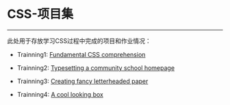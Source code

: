 # CSS-项目集

---

此处用于存放学习CSS过程中完成的项目和作业情况：

- Trainning1: [Fundamental CSS comprehension](Trainning1-Fundamental%20CSS%20comprehension)

- Trainning2: [Typesetting a community school homepage](Trainning2-Typesetting%20a%20community%20school%20homepage)

- Trainning3: [Creating fancy letterheaded paper](Trainning3-Creating%20fancy%20letterheaded%20paper)

- Trainning4: [A cool looking box](Trainning4-A%20cool%20looking%20box)